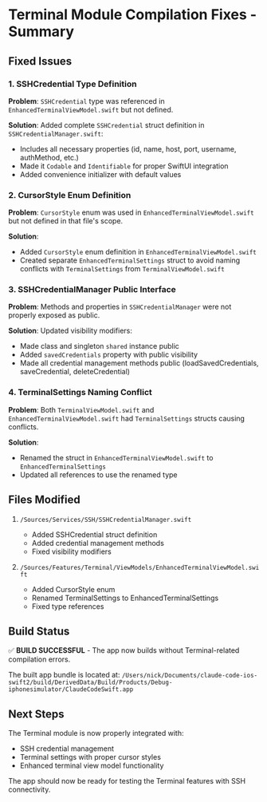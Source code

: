 # Terminal Module Compilation Fixes - Summary

## Fixed Issues

### 1. SSHCredential Type Definition
**Problem**: `SSHCredential` type was referenced in `EnhancedTerminalViewModel.swift` but not defined.

**Solution**: Added complete `SSHCredential` struct definition in `SSHCredentialManager.swift`:
- Includes all necessary properties (id, name, host, port, username, authMethod, etc.)
- Made it `Codable` and `Identifiable` for proper SwiftUI integration
- Added convenience initializer with default values

### 2. CursorStyle Enum Definition  
**Problem**: `CursorStyle` enum was used in `EnhancedTerminalViewModel.swift` but not defined in that file's scope.

**Solution**: 
- Added `CursorStyle` enum definition in `EnhancedTerminalViewModel.swift`
- Created separate `EnhancedTerminalSettings` struct to avoid naming conflicts with `TerminalSettings` from `TerminalViewModel.swift`

### 3. SSHCredentialManager Public Interface
**Problem**: Methods and properties in `SSHCredentialManager` were not properly exposed as public.

**Solution**: Updated visibility modifiers:
- Made class and singleton `shared` instance public
- Added `savedCredentials` property with public visibility
- Made all credential management methods public (loadSavedCredentials, saveCredential, deleteCredential)

### 4. TerminalSettings Naming Conflict
**Problem**: Both `TerminalViewModel.swift` and `EnhancedTerminalViewModel.swift` had `TerminalSettings` structs causing conflicts.

**Solution**: 
- Renamed the struct in `EnhancedTerminalViewModel.swift` to `EnhancedTerminalSettings`
- Updated all references to use the renamed type

## Files Modified

1. `/Sources/Services/SSH/SSHCredentialManager.swift`
   - Added SSHCredential struct definition
   - Added credential management methods
   - Fixed visibility modifiers

2. `/Sources/Features/Terminal/ViewModels/EnhancedTerminalViewModel.swift`
   - Added CursorStyle enum
   - Renamed TerminalSettings to EnhancedTerminalSettings
   - Fixed type references

## Build Status

✅ **BUILD SUCCESSFUL** - The app now builds without Terminal-related compilation errors.

The built app bundle is located at:
`/Users/nick/Documents/claude-code-ios-swift2/build/DerivedData/Build/Products/Debug-iphonesimulator/ClaudeCodeSwift.app`

## Next Steps

The Terminal module is now properly integrated with:
- SSH credential management
- Terminal settings with proper cursor styles
- Enhanced terminal view model functionality

The app should now be ready for testing the Terminal features with SSH connectivity.
